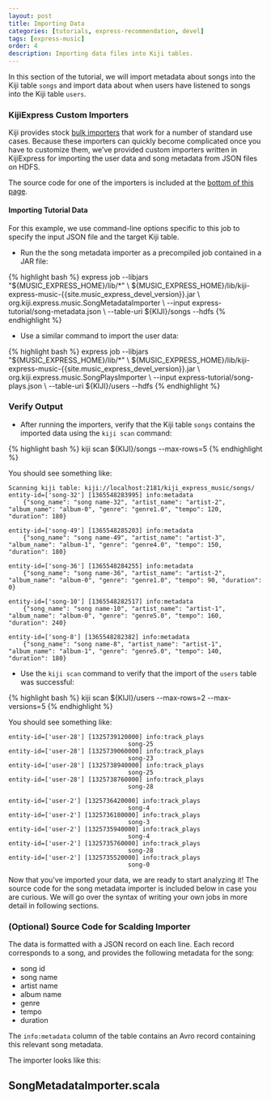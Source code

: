 ```yaml
---
layout: post
title: Importing Data
categories: [tutorials, express-recommendation, devel]
tags: [express-music]
order: 4
description: Importing data files into Kiji tables.
---
```



In this section of the tutorial, we will import metadata about songs into the Kiji table `songs`
and import data about when users have listened to songs into the Kiji table `users`.


### KijiExpress Custom Importers

Kiji provides stock [bulk importers]({{site.userguide_mapreduce_devel}}/bulk-importers/) that work for a
number of standard use cases. Because these importers can quickly become complicated once
you have to customize them, we've provided custom importers written in KijiExpress for importing the
user data and song metadata from JSON files on HDFS.

The source code for one of the importers is included at the [bottom of this page](#importer-source).

#### Importing Tutorial Data
For this example, we use command-line options specific to this job to specify the input JSON file
and the target Kiji table.
*  Run the the song metadata importer as a precompiled job contained in a JAR file:

<div class="userinput">
{% highlight bash %}
express job --libjars "${MUSIC_EXPRESS_HOME}/lib/*" \
    ${MUSIC_EXPRESS_HOME}/lib/kiji-express-music-{{site.music_express_devel_version}}.jar \
    org.kiji.express.music.SongMetadataImporter \
    --input express-tutorial/song-metadata.json \
    --table-uri ${KIJI}/songs --hdfs
{% endhighlight %}
</div>

*  Use a similar command to import the user data:

<div class="userinput">
{% highlight bash %}
express job --libjars "${MUSIC_EXPRESS_HOME}/lib/*" \
    ${MUSIC_EXPRESS_HOME}/lib/kiji-express-music-{{site.music_express_devel_version}}.jar \
    org.kiji.express.music.SongPlaysImporter \
    --input express-tutorial/song-plays.json \
    --table-uri ${KIJI}/users --hdfs
{% endhighlight %}
</div>


### Verify Output

*  After running the importers, verify that the Kiji table `songs` contains the imported data
using the `kiji scan` command:

<div class="userinput">
{% highlight bash %}
kiji scan ${KIJI}/songs --max-rows=5
{% endhighlight %}
</div>

You should see something like:

    Scanning kiji table: kiji://localhost:2181/kiji_express_music/songs/
    entity-id=['song-32'] [1365548283995] info:metadata
        {"song_name": "song name-32", "artist_name": "artist-2", "album_name": "album-0", "genre": "genre1.0", "tempo": 120, "duration": 180}

    entity-id=['song-49'] [1365548285203] info:metadata
        {"song_name": "song name-49", "artist_name": "artist-3", "album_name": "album-1", "genre": "genre4.0", "tempo": 150, "duration": 180}

    entity-id=['song-36'] [1365548284255] info:metadata
        {"song_name": "song name-36", "artist_name": "artist-2", "album_name": "album-0", "genre": "genre1.0", "tempo": 90, "duration": 0}

    entity-id=['song-10'] [1365548282517] info:metadata
        {"song_name": "song name-10", "artist_name": "artist-1", "album_name": "album-0", "genre": "genre5.0", "tempo": 160, "duration": 240}

    entity-id=['song-8'] [1365548282382] info:metadata
        {"song_name": "song name-8", "artist_name": "artist-1", "album_name": "album-1", "genre": "genre5.0", "tempo": 140, "duration": 180}

*  Use the `kiji scan` command to verify that the import of the `users` table was successful:

<div class="userinput">
{% highlight bash %}
kiji scan ${KIJI}/users --max-rows=2 --max-versions=5
{% endhighlight %}
</div>

You should see something like:

    entity-id=['user-28'] [1325739120000] info:track_plays
                                     song-25
    entity-id=['user-28'] [1325739060000] info:track_plays
                                     song-23
    entity-id=['user-28'] [1325738940000] info:track_plays
                                     song-25
    entity-id=['user-28'] [1325738760000] info:track_plays
                                     song-28

    entity-id=['user-2'] [1325736420000] info:track_plays
                                     song-4
    entity-id=['user-2'] [1325736180000] info:track_plays
                                     song-3
    entity-id=['user-2'] [1325735940000] info:track_plays
                                     song-4
    entity-id=['user-2'] [1325735760000] info:track_plays
                                     song-28
    entity-id=['user-2'] [1325735520000] info:track_plays
                                     song-0

Now that you've imported your data, we are ready to start analyzing it!  The source code for the
song metadata importer is included below in case you are curious.  We will go over the syntax of
writing your own jobs in more detail in following sections.

### <a id="importer-source">(Optional) Source Code for Scalding Importer</a>

The data is formatted with a JSON record on each line. Each record corresponds to a song, and
provides the following metadata for the song:

* song id
* song name
* artist name
* album name
* genre
* tempo
* duration

The `info:metadata` column of the table contains an Avro record containing this relevant song
metadata.

The importer looks like this:

<div id="accordion-container">
  <h2 class="accordion-header"> SongMetadataImporter.scala </h2>
  <div class="accordion-content">
    <script src="http://gist-it.appspot.com/github/kijiproject/kiji-express-music/raw/{{site.music_express_devel_branch}}/src/main/scala/org/kiji/express/music/SongMetadataImporter.scala"> </script>
  </div>
</div>
